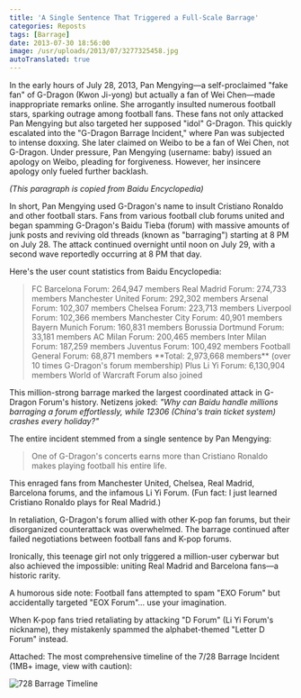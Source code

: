 ```yaml
---
title: 'A Single Sentence That Triggered a Full-Scale Barrage'
categories: Reposts
tags: [Barrage]
date: 2013-07-30 18:56:00
image: /usr/uploads/2013/07/3277325458.jpg
autoTranslated: true
---
```



In the early hours of July 28, 2013, Pan Mengying—a self-proclaimed "fake fan" of G-Dragon (Kwon Ji-yong) but actually a fan of Wei Chen—made inappropriate remarks online. She arrogantly insulted numerous football stars, sparking outrage among football fans. These fans not only attacked Pan Mengying but also targeted her supposed "idol" G-Dragon. This quickly escalated into the "G-Dragon Barrage Incident," where Pan was subjected to intense doxxing. She later claimed on Weibo to be a fan of Wei Chen, not G-Dragon. Under pressure, Pan Mengying (username: baby) issued an apology on Weibo, pleading for forgiveness. However, her insincere apology only fueled further backlash.

*(This paragraph is copied from Baidu Encyclopedia)*

In short, Pan Mengying used G-Dragon's name to insult Cristiano Ronaldo and other football stars. Fans from various football club forums united and began spamming G-Dragon's Baidu Tieba (forum) with massive amounts of junk posts and reviving old threads (known as "barraging") starting at 8 PM on July 28. The attack continued overnight until noon on July 29, with a second wave reportedly occurring at 8 PM that day.

Here's the user count statistics from Baidu Encyclopedia:

<blockquote>
FC Barcelona Forum: 264,947 members  
Real Madrid Forum: 274,733 members  
Manchester United Forum: 292,302 members  
Arsenal Forum: 102,307 members  
Chelsea Forum: 223,713 members  
Liverpool Forum: 102,366 members  
Manchester City Forum: 40,901 members  
Bayern Munich Forum: 160,831 members  
Borussia Dortmund Forum: 33,181 members  
AC Milan Forum: 200,465 members  
Inter Milan Forum: 187,259 members  
Juventus Forum: 100,492 members  
Football General Forum: 68,871 members  
**Total: 2,973,668 members** (over 10 times G-Dragon's forum membership)  
Plus Li Yi Forum: 6,130,904 members  
World of Warcraft Forum also joined  
</blockquote>

This million-strong barrage marked the largest coordinated attack in G-Dragon Forum's history. Netizens joked: *"Why can Baidu handle millions barraging a forum effortlessly, while 12306 (China's train ticket system) crashes every holiday?"*

The entire incident stemmed from a single sentence by Pan Mengying:

> One of G-Dragon's concerts earns more than Cristiano Ronaldo makes playing football his entire life.

This enraged fans from Manchester United, Chelsea, Real Madrid, Barcelona forums, and the infamous Li Yi Forum. (Fun fact: I just learned Cristiano Ronaldo plays for Real Madrid.)

In retaliation, G-Dragon's forum allied with other K-pop fan forums, but their disorganized counterattack was overwhelmed. The barrage continued after failed negotiations between football fans and K-pop forums.

Ironically, this teenage girl not only triggered a million-user cyberwar but also achieved the impossible: uniting Real Madrid and Barcelona fans—a historic rarity.

A humorous side note: Football fans attempted to spam "EXO Forum" but accidentally targeted "EOX Forum"... use your imagination.

When K-pop fans tried retaliating by attacking "D Forum" (Li Yi Forum's nickname), they mistakenly spammed the alphabet-themed "Letter D Forum" instead.

Attached: The most comprehensive timeline of the 7/28 Barrage Incident (1MB+ image, view with caution):

![728 Barrage Timeline](/usr/uploads/2013/07/3277325458.jpg)
